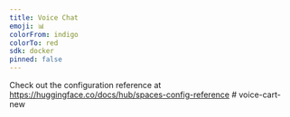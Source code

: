 ```yaml
---
title: Voice Chat
emoji: 📊
colorFrom: indigo
colorTo: red
sdk: docker
pinned: false
---
```


Check out the configuration reference at https://huggingface.co/docs/hub/spaces-config-reference
#   v o i c e - c a r t - n e w  
 
